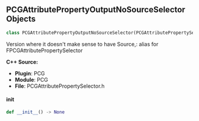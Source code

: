 ## PCGAttributePropertyOutputNoSourceSelector Objects

```python
class PCGAttributePropertyOutputNoSourceSelector(PCGAttributePropertySelector)
```

Version where it doesn't make sense to have
Source,: alias for FPCGAttributePropertySelector

**C++ Source:**

- **Plugin**: PCG
- **Module**: PCG
- **File**: PCGAttributePropertySelector.h

<a id="unreal.PCGAttributePropertyOutputNoSourceSelector.__init__"></a>

#### __init__

```python
def __init__() -> None
```

<a id="unreal.PCGRuntimeGenerationRadii"></a>